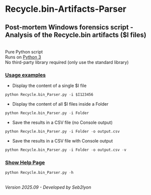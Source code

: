 # Recycle.bin-Artifacts-Parser
## Post-mortem Windows forensics script - Analysis of the Recycle.bin artifacts ($I files)
\
Pure Python script\
Runs on [Python 3](https://www.python.org/downloads/release/python-3137/)\
No third-party library required (only use the standard library)

### <ins>Usage examples</ins>

+ Display the content of a single $I file
```python 
python Recycle.bin_Parser.py -i $I123456
```
+ Display the content of all $I files inside a Folder
```python
python Recycle.bin_Parser.py -i Folder
```
+ Save the results in a CSV file (no Console output)
```python
python Recycle.bin_Parser.py -i Folder -o output.csv
```
+ Save the results in a CSV file with Console output
```python
python Recycle.bin_Parser.py -i Folder -o output.csv -v
```
### <ins>Show Help Page</ins>
```python
python Recycle.bin_Parser.py -h
```
\
*Version 2025.09 - Developed by Seb2lyon*
